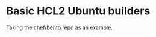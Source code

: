 # Basic HCL2 Ubuntu builders

Taking the [chef/bento](https://github.com/chef/bento) repo as an example.